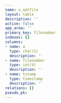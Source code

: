 ```yaml
---
name: u_optfile
layout: table
description: ''
active: false
app_area: ''
primary_key: filenumber
indexes: []
columns:
- name: a
  type: char(1)
  description: ''
- name: filenumber
  type: int(4)
  description: ''
- name: tstamp
  type: timestamp
  description: ''
relations: []
pseudo_pk: 
---
```



